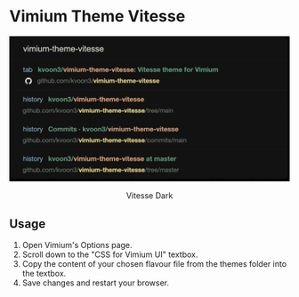 # Vimium Theme Vitesse

<p align="center">
  <img src="./imgs/vitesse-dark.png"></img>
  <div align="center">Vitesse Dark</div>
</p>

## Usage

1. Open Vimium's Options page.
2. Scroll down to the "CSS for Vimium UI" textbox.
3. Copy the content of your chosen flavour file from the themes folder into the textbox.
4. Save changes and restart your browser.
